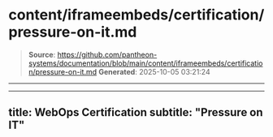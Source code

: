 # content/iframeembeds/certification/pressure-on-it.md

> **Source**: https://github.com/pantheon-systems/documentation/blob/main/content/iframeembeds/certification/pressure-on-it.md
> **Generated**: 2025-10-05 03:21:24

---

---
title: WebOps Certification
subtitle: "Pressure on IT"
---

<Partial file="certification-guide/pressure-on-it.md" />
